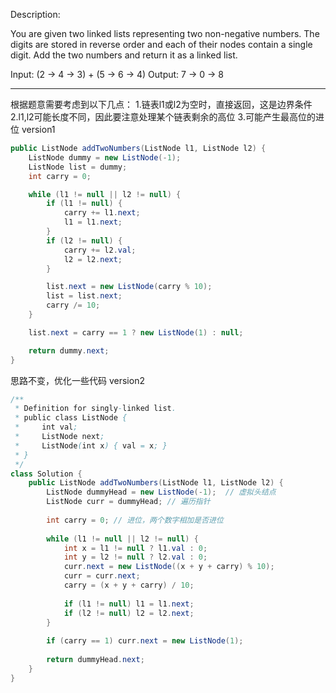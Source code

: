 Description:

You are given two linked lists representing two non-negative numbers. The digits are stored in reverse order and each of their nodes contain a single digit. Add the two numbers and return it as a linked list.

Input: (2 -> 4 -> 3) + (5 -> 6 -> 4)
Output: 7 -> 0 -> 8

---

根据题意需要考虑到以下几点：
1.链表l1或l2为空时，直接返回，这是边界条件
2.l1,l2可能长度不同，因此要注意处理某个链表剩余的高位
3.可能产生最高位的进位
version1
```java
public ListNode addTwoNumbers(ListNode l1, ListNode l2) {
	ListNode dummy = new ListNode(-1);
	ListNode list = dummy; 
	int carry = 0;

	while (l1 != null || l2 != null) {
		if (l1 != null) {
			carry += l1.next;
			l1 = l1.next;
		}
		if (l2 != null) {
			carry += l2.val;
			l2 = l2.next;
		}

		list.next = new ListNode(carry % 10);
		list = list.next;
		carry /= 10;
	}

	list.next = carry == 1 ? new ListNode(1) : null;

	return dummy.next;
}
```

思路不变，优化一些代码
version2
```java
/**
 * Definition for singly-linked list.
 * public class ListNode {
 *     int val;
 *     ListNode next;
 *     ListNode(int x) { val = x; }
 * }
 */
class Solution {
    public ListNode addTwoNumbers(ListNode l1, ListNode l2) {
        ListNode dummyHead = new ListNode(-1);  // 虚拟头结点
        ListNode curr = dummyHead; // 遍历指针
        
        int carry = 0; // 进位，两个数字相加是否进位
        
        while (l1 != null || l2 != null) {
            int x = l1 != null ? l1.val : 0;
            int y = l2 != null ? l2.val : 0;
            curr.next = new ListNode((x + y + carry) % 10);
            curr = curr.next;
            carry = (x + y + carry) / 10;
            
            if (l1 != null) l1 = l1.next;
            if (l2 != null) l2 = l2.next;
        }
        
        if (carry == 1) curr.next = new ListNode(1);
        
        return dummyHead.next;
    }
}
```